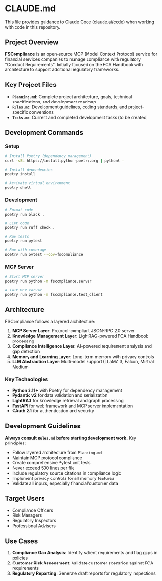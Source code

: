 # CLAUDE.md

This file provides guidance to Claude Code (claude.ai/code) when working with code in this repository.

## Project Overview

**FSCompliance** is an open-source MCP (Model Context Protocol) service for financial services companies to manage compliance with regulatory "Conduct Requirements". Initially focused on the FCA Handbook with architecture to support additional regulatory frameworks.

## Key Project Files

- **`Planning.md`**: Complete project architecture, goals, technical specifications, and development roadmap
- **`Rules.md`**: Development guidelines, coding standards, and project-specific conventions
- **`Tasks.md`**: Current and completed development tasks (to be created)

## Development Commands

### Setup
```bash
# Install Poetry (dependency management)
curl -sSL https://install.python-poetry.org | python3 -

# Install dependencies
poetry install

# Activate virtual environment
poetry shell
```

### Development
```bash
# Format code
poetry run black .

# Lint code
poetry run ruff check .

# Run tests
poetry run pytest

# Run with coverage
poetry run pytest --cov=fscompliance
```

### MCP Server
```bash
# Start MCP server
poetry run python -m fscompliance.server

# Test MCP server
poetry run python -m fscompliance.test_client
```

## Architecture

FSCompliance follows a layered architecture:

1. **MCP Server Layer**: Protocol-compliant JSON-RPC 2.0 server
2. **Knowledge Management Layer**: LightRAG-powered FCA Handbook processing
3. **Compliance Intelligence Layer**: AI-powered requirement analysis and gap detection
4. **Memory and Learning Layer**: Long-term memory with privacy controls
5. **LLM Abstraction Layer**: Multi-model support (LLaMA 3, Falcon, Mistral Medium)

### Key Technologies
- **Python 3.11+** with Poetry for dependency management
- **Pydantic v2** for data validation and serialization
- **LightRAG** for knowledge retrieval and graph processing
- **FastAPI** for web framework and MCP server implementation
- **OAuth 2.1** for authentication and security

## Development Guidelines

**Always consult `Rules.md` before starting development work.** Key principles:

- Follow layered architecture from `Planning.md`
- Maintain MCP protocol compliance
- Create comprehensive Pytest unit tests
- Never exceed 500 lines per file
- Include regulatory source citations in compliance logic
- Implement privacy controls for all memory features
- Validate all inputs, especially financial/customer data

## Target Users

- Compliance Officers
- Risk Managers  
- Regulatory Inspectors
- Professional Advisers

## Use Cases

1. **Compliance Gap Analysis**: Identify salient requirements and flag gaps in policies
2. **Customer Risk Assessment**: Validate customer scenarios against FCA requirements
3. **Regulatory Reporting**: Generate draft reports for regulatory inspections